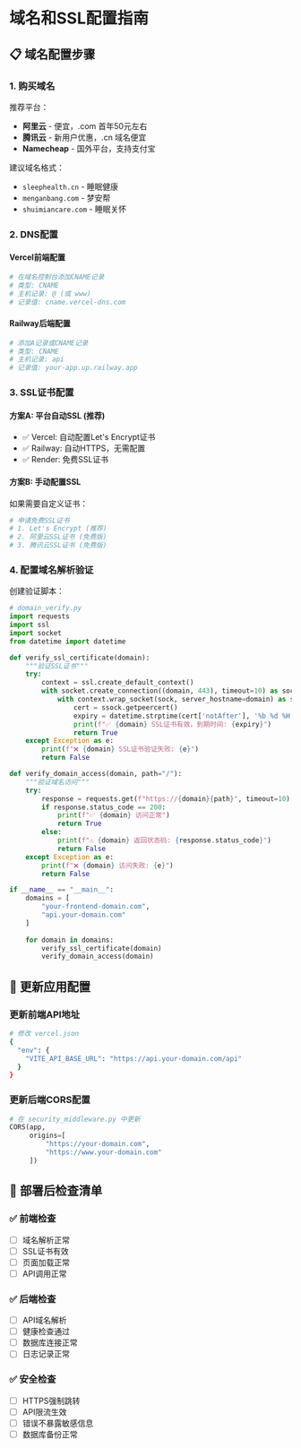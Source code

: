 # 域名和SSL配置指南

## 📋 域名配置步骤

### 1. 购买域名
推荐平台：
- **阿里云** - 便宜，.com 首年50元左右
- **腾讯云** - 新用户优惠，.cn 域名便宜  
- **Namecheap** - 国外平台，支持支付宝

建议域名格式：
- `sleephealth.cn` - 睡眠健康
- `menganbang.com` - 梦安帮
- `shuimiancare.com` - 睡眠关怀

### 2. DNS配置

#### Vercel前端配置
```bash
# 在域名控制台添加CNAME记录
# 类型: CNAME
# 主机记录: @ (或 www)  
# 记录值: cname.vercel-dns.com
```

#### Railway后端配置  
```bash
# 添加A记录或CNAME记录
# 类型: CNAME
# 主机记录: api
# 记录值: your-app.up.railway.app
```

### 3. SSL证书配置

#### 方案A: 平台自动SSL (推荐)
- ✅ Vercel: 自动配置Let's Encrypt证书
- ✅ Railway: 自动HTTPS，无需配置
- ✅ Render: 免费SSL证书

#### 方案B: 手动配置SSL
如果需要自定义证书：
```bash
# 申请免费SSL证书
# 1. Let's Encrypt (推荐)
# 2. 阿里云SSL证书 (免费版)
# 3. 腾讯云SSL证书 (免费版)
```

### 4. 配置域名解析验证

创建验证脚本：
```python
# domain_verify.py
import requests
import ssl
import socket
from datetime import datetime

def verify_ssl_certificate(domain):
    """验证SSL证书"""
    try:
        context = ssl.create_default_context()
        with socket.create_connection((domain, 443), timeout=10) as sock:
            with context.wrap_socket(sock, server_hostname=domain) as ssock:
                cert = ssock.getpeercert()
                expiry = datetime.strptime(cert['notAfter'], '%b %d %H:%M:%S %Y %Z')
                print(f"✅ {domain} SSL证书有效，到期时间: {expiry}")
                return True
    except Exception as e:
        print(f"❌ {domain} SSL证书验证失败: {e}")
        return False

def verify_domain_access(domain, path="/"):
    """验证域名访问"""
    try:
        response = requests.get(f"https://{domain}{path}", timeout=10)
        if response.status_code == 200:
            print(f"✅ {domain} 访问正常")
            return True
        else:
            print(f"⚠️ {domain} 返回状态码: {response.status_code}")
            return False
    except Exception as e:
        print(f"❌ {domain} 访问失败: {e}")
        return False

if __name__ == "__main__":
    domains = [
        "your-frontend-domain.com",
        "api.your-domain.com"
    ]
    
    for domain in domains:
        verify_ssl_certificate(domain)
        verify_domain_access(domain)
```

## 🔄 更新应用配置

### 更新前端API地址
```bash
# 修改 vercel.json
{
  "env": {
    "VITE_API_BASE_URL": "https://api.your-domain.com/api"
  }
}
```

### 更新后端CORS配置
```python
# 在 security_middleware.py 中更新
CORS(app, 
     origins=[
         "https://your-domain.com",
         "https://www.your-domain.com"
     ])
```

## 📝 部署后检查清单

### ✅ 前端检查
- [ ] 域名解析正常
- [ ] SSL证书有效
- [ ] 页面加载正常
- [ ] API调用正常

### ✅ 后端检查  
- [ ] API域名解析
- [ ] 健康检查通过
- [ ] 数据库连接正常
- [ ] 日志记录正常

### ✅ 安全检查
- [ ] HTTPS强制跳转
- [ ] API限流生效
- [ ] 错误不暴露敏感信息
- [ ] 数据库备份正常